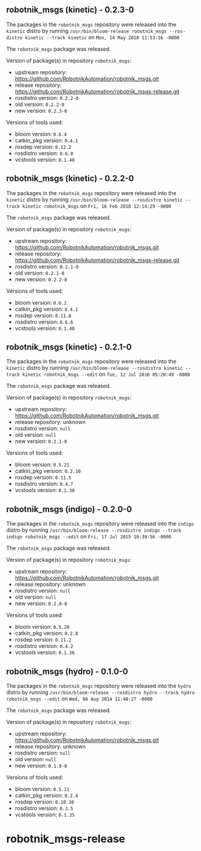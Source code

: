 ## robotnik_msgs (kinetic) - 0.2.3-0

The packages in the `robotnik_msgs` repository were released into the `kinetic` distro by running `/usr/bin/bloom-release robotnik_msgs --ros-distro kinetic --track kinetic` on `Mon, 14 May 2018 11:53:16 -0000`

The `robotnik_msgs` package was released.

Version of package(s) in repository `robotnik_msgs`:

- upstream repository: https://github.com/RobotnikAutomation/robotnik_msgs.git
- release repository: https://github.com/RobotnikAutomation/robotnik_msgs-release.git
- rosdistro version: `0.2.2-0`
- old version: `0.2.2-0`
- new version: `0.2.3-0`

Versions of tools used:

- bloom version: `0.6.4`
- catkin_pkg version: `0.4.1`
- rosdep version: `0.12.2`
- rosdistro version: `0.6.8`
- vcstools version: `0.1.40`


## robotnik_msgs (kinetic) - 0.2.2-0

The packages in the `robotnik_msgs` repository were released into the `kinetic` distro by running `/usr/bin/bloom-release --rosdistro kinetic --track kinetic robotnik_msgs` on `Fri, 16 Feb 2018 12:14:29 -0000`

The `robotnik_msgs` package was released.

Version of package(s) in repository `robotnik_msgs`:

- upstream repository: https://github.com/RobotnikAutomation/robotnik_msgs.git
- release repository: https://github.com/RobotnikAutomation/robotnik_msgs-release.git
- rosdistro version: `0.2.1-0`
- old version: `0.2.1-0`
- new version: `0.2.2-0`

Versions of tools used:

- bloom version: `0.6.2`
- catkin_pkg version: `0.4.1`
- rosdep version: `0.11.8`
- rosdistro version: `0.6.6`
- vcstools version: `0.1.40`


## robotnik_msgs (kinetic) - 0.2.1-0

The packages in the `robotnik_msgs` repository were released into the `kinetic` distro by running `/usr/bin/bloom-release --rosdistro kinetic --track kinetic robotnik_msgs --edit` on `Tue, 12 Jul 2016 05:20:49 -0000`

The `robotnik_msgs` package was released.

Version of package(s) in repository `robotnik_msgs`:

- upstream repository: https://github.com/RobotnikAutomation/robotnik_msgs.git
- release repository: unknown
- rosdistro version: `null`
- old version: `null`
- new version: `0.2.1-0`

Versions of tools used:

- bloom version: `0.5.21`
- catkin_pkg version: `0.2.10`
- rosdep version: `0.11.5`
- rosdistro version: `0.4.7`
- vcstools version: `0.1.38`


## robotnik_msgs (indigo) - 0.2.0-0

The packages in the `robotnik_msgs` repository were released into the `indigo` distro by running `/usr/bin/bloom-release --rosdistro indigo --track indigo robotnik_msgs --edit` on `Fri, 17 Jul 2015 10:39:56 -0000`

The `robotnik_msgs` package was released.

Version of package(s) in repository `robotnik_msgs`:
- upstream repository: https://github.com/RobotnikAutomation/robotnik_msgs.git
- release repository: unknown
- rosdistro version: `null`
- old version: `null`
- new version: `0.2.0-0`

Versions of tools used:
- bloom version: `0.5.20`
- catkin_pkg version: `0.2.8`
- rosdep version: `0.11.2`
- rosdistro version: `0.4.2`
- vcstools version: `0.1.36`


## robotnik_msgs (hydro) - 0.1.0-0

The packages in the `robotnik_msgs` repository were released into the `hydro` distro by running `/usr/bin/bloom-release --rosdistro hydro --track hydro robotnik_msgs --edit` on `Wed, 06 Aug 2014 11:40:27 -0000`

The `robotnik_msgs` package was released.

Version of package(s) in repository `robotnik_msgs`:
- upstream repository: https://github.com/RobotnikAutomation/robotnik_msgs.git
- release repository: unknown
- rosdistro version: `null`
- old version: `null`
- new version: `0.1.0-0`

Versions of tools used:
- bloom version: `0.5.11`
- catkin_pkg version: `0.2.4`
- rosdep version: `0.10.30`
- rosdistro version: `0.3.5`
- vcstools version: `0.1.35`


robotnik_msgs-release
=====================
